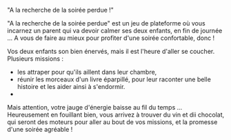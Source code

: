 "A la recherche de la soirée perdue !"


"A la recherche de la soirée perdue" est un jeu de plateforme où vous incarnez un parent qui va devoir calmer ses deux enfants, en fin de journée ... A vous de faire au mieux pour profiter d'une soirée confortable, donc !

Vos deux enfants son bien énervés, mais il est l'heure d'aller se coucher.
Plusieurs missions :
- les attraper pour qu'ils aillent dans leur chambre,
- réunir les morceaux d'un livre éparpillé, pour leur raconter une belle histoire et les aider ainsi à s'endormir.
- 
Mais attention, votre jauge d'énergie baisse au fil du temps ... Heureusement en fouillant bien, vous arrivez à trouver du vin et dii chocolat, qui seront des moteurs pour aller au bout de vos missions, et la promesse d'une soirée agréable !

